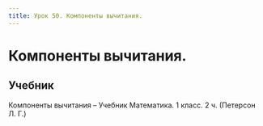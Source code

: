 ```yaml
---
title: Урок 50. Компоненты вычитания.
---
```


# Компоненты вычитания.

## Учебник

Компоненты вычитания – Учебник Математика. 1 класс. 2 ч. (Петерсон Л. Г.)